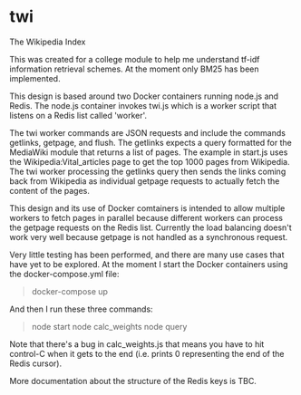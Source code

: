 # twi
The Wikipedia Index

This was created for a college module to help me understand tf-idf information retrieval schemes.  At the moment only BM25 has been implemented.

This design is based around two Docker containers running node.js and Redis.  The node.js container invokes twi.js which is a worker script that listens on a Redis list called 'worker'.

The twi worker commands are JSON requests and include the commands getlinks, getpage, and flush.  The getlinks expects a query formatted for the MediaWiki module that returns a list of pages.  The example in start.js uses the Wikipedia:Vital_articles page to get the top 1000 pages from Wikipedia.  The twi worker processing the getlinks query then sends the links coming back from Wikipedia as individual getpage requests to actually fetch the content of the pages.

This design and its use of Docker comtainers is intended to allow multiple workers to fetch pages in parallel because different workers can process the getpage requests on the Redis list.  Currently the load balancing doesn't work very well because getpage is not handled as a synchronous request.

Very little testing has been performed, and there are many use cases that have yet to be explored.  At the moment I start the Docker containers using the docker-compose.yml file:

> docker-compose up

And then I run these three commands:

> node start
> node calc_weights
> node query

Note that there's a bug in calc_weights.js that means you have to hit control-C when it gets to the end (i.e. prints 0 representing the end of the Redis cursor).

More documentation about the structure of the Redis keys is TBC.